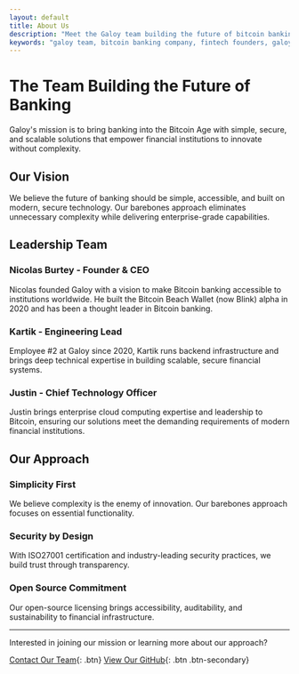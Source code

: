 ```yaml
---
layout: default
title: About Us
description: "Meet the Galoy team building the future of bitcoin banking. Led by founder Nicolas Burtey, our distributed team of engineers creates simple, secure, and scalable bitcoin bank software for financial institutions worldwide."
keywords: "galoy team, bitcoin banking company, fintech founders, galoy bitcoin, banking software company, bitcoin infrastructure team, financial technology leadership, open source banking team, nicolas burtey, galoy founder, bitcoin banking leadership"
---
```


# The Team Building the Future of Banking

Galoy's mission is to bring banking into the Bitcoin Age with simple, secure, and scalable solutions that empower financial institutions to innovate without complexity.

## Our Vision

We believe the future of banking should be simple, accessible, and built on modern, secure technology. Our barebones approach eliminates unnecessary complexity while delivering enterprise-grade capabilities.

## Leadership Team

### Nicolas Burtey - Founder & CEO
Nicolas founded Galoy with a vision to make Bitcoin banking accessible to institutions worldwide. He built the Bitcoin Beach Wallet (now Blink) alpha in 2020 and has been a thought leader in Bitcoin banking.

### Kartik - Engineering Lead
Employee #2 at Galoy since 2020, Kartik runs backend infrastructure and brings deep technical expertise in building scalable, secure financial systems.

### Justin - Chief Technology Officer
Justin brings enterprise cloud computing expertise and leadership to Bitcoin, ensuring our solutions meet the demanding requirements of modern financial institutions.

## Our Approach

### Simplicity First
We believe complexity is the enemy of innovation. Our barebones approach focuses on essential functionality.

### Security by Design
With ISO27001 certification and industry-leading security practices, we build trust through transparency.

### Open Source Commitment
Our open-source licensing brings accessibility, auditability, and sustainability to financial infrastructure.

---

Interested in joining our mission or learning more about our approach?

[Contact Our Team](mailto:biz@galoy.io){: .btn}
[View Our GitHub](https://github.com/GaloyMoney){: .btn .btn-secondary}